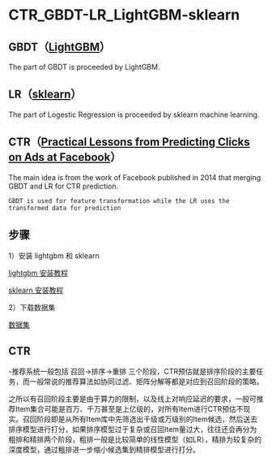 # CTR_GBDT-LR_LightGBM-sklearn

## GBDT（[LightGBM](https://github.com/Microsoft/LightGBM)）
The part of GBDT is proceeded by LightGBM.

## LR（[sklearn](https://github.com/scikit-learn/scikit-learn)）
The part of Logestic Regression is proceeded by sklearn machine learning.

## CTR（[Practical Lessons from Predicting Clicks on Ads at Facebook](http://quinonero.net/Publications/predicting-clicks-facebook.pdf)）
The main idea is from the work of Facebook published in 2014 that merging GBDT and LR for CTR prediction.

    GBDT is used for feature transformation while the LR uses the transformed data for prediction

## 步骤
1）安装 lightgbm 和 sklearn

[lightgbm 安装教程](https://lightgbm.readthedocs.io/en/latest/Installation-Guide.html#)

[sklearn 安装教程](https://scikit-learn.org/stable/install.html)

2）下载数据集

[数据集]()

## CTR
-推荐系统一般包括 召回->排序->重排 三个阶段，CTR预估就是排序阶段的主要任务，而一般常说的推荐算法如协同过滤、矩阵分解等都是对应到召回阶段的策略。

之所以有召回阶段主要是由于算力的限制，以及线上对响应延迟的要求，一般可推荐Item集合可能是百万、千万甚至是上亿级的，对所有Item进行CTR预估不现实。召回阶段即是从所有Item库中先筛选出千级或万级别的Item候选，然后送去排序模型进行打分，如果排序模型过于复杂或召回Item量过大，往往还会再分为粗排和精排两个阶段，粗排一般是比较简单的线性模型（如LR），精排为较复杂的深度模型，通过粗排进一步缩小候选集到精排模型进行打分。

